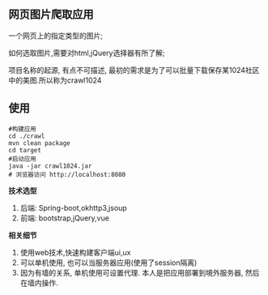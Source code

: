 
##  网页图片爬取应用 ##

一个网页上的指定类型的图片; 

如何选取图片,需要对html,jQuery选择器有所了解;

项目名称的起源, 有点不可描述, 最初的需求是为了可以批量下载保存某1024社区中的美图.所以称为crawl1024

## 使用 ##
    
    #构建应用
    cd ./crawl
    mvn clean package
    cd target
    #启动应用 
    java -jar crawl1024.jar
    # 浏览器访问 http://localhost:8080

**技术选型**
	
1. 后端: Spring-boot,okhttp3,jsoup
2. 前端: bootstrap,jQuery,vue


**相关细节**

1. 使用web技术,快速构建客户端ui,ux
2. 可以单机使用, 也可以当服务器应用(使用了session隔离)
3. 因为有墙的关系, 单机使用可设置代理. 本人是把应用部署到境外服务器, 然后在墙内操作.

